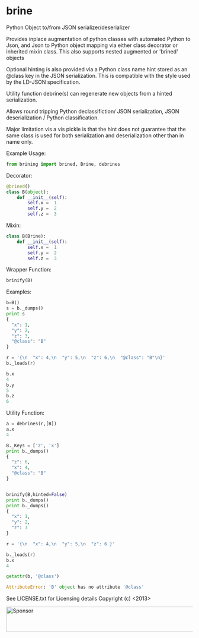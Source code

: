 brine
=====

Python Object to/from JSON serializer/deserializer

Provides inplace augmentation of python classes with automated
Python to Json, and Json to Python object mapping via
either class decorator or inherited mixin class. This also supports
nested augmented or 'brined' objects

Optional hinting is also provided via a Python class name hint stored as an
@class key  in the JSON serialization. This is compatible with
the style used by the LD-JSON specification.

Utility function debrine(s) can regenerate new objects from
a hinted serialization.

Allows round tripping Python declassifiction/ JSON serialization,
JSON deserialization / Python classification.

Major limitation vis a vis pickle is that the hint does not guarantee that
the same class is used for both serialization and deserialization other than
in name only.

Example Usage:
```python
from brining import brined, Brine, debrines
```

Decorator:

```python
@brined()
class B(object):
    def __init__(self):
        self.x =  1
        self.y =  2
        self.z =  3
```

Mixin:

```python
class B(Brine):
    def __init__(self):
        self.x =  1
        self.y =  2
        self.z =  3
```

Wrapper Function:

```python
brinify(B)
```

Examples:

```python
b=B()
s = b._dumps()
print s
{
  "x": 1,
  "y": 2,
  "z": 3,
  "@class": "B"
}

r = '{\n  "x": 4,\n  "y": 5,\n  "z": 6,\n  "@class": "B"\n}'
b._loads(r)

b.x
4
b.y
5
b.z
6
```

Utility Function:

```python
a = debrines(r,[B])
a.x
4

B._Keys = ['z', 'x']
print b._dumps()
{
  "z": 6,
  "x": 4,
  "@class": "B"
}


brinify(B,hinted=False)
print b._dumps()
print b._dumps()
{
  "x": 1,
  "y": 2,
  "z": 3
}

r = '{\n  "x": 4,\n  "y": 5,\n  "z": 6 }'

b._loads(r)
b.x
4

getattr(b, '@class')

AttributeError: 'B' object has no attribute '@class'
```

See LICENSE.txt for Licensing details
Copyright (c) <2013> <Samuel M. Smith>


<a href="https://app.codesponsor.io/link/v1zgv5CNxzGi3oHsfMCbG1Yr/SmithSamuelM/brine" rel="nofollow"><img src="https://app.codesponsor.io/embed/v1zgv5CNxzGi3oHsfMCbG1Yr/SmithSamuelM/brine.svg" style="width: 888px; height: 68px;" alt="Sponsor" /></a>
